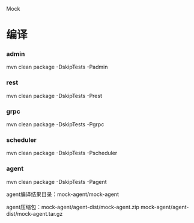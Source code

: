 Mock
# 编译

### admin
mvn clean package -DskipTests -Padmin

### rest
mvn clean package -DskipTests -Prest

### grpc
mvn clean package -DskipTests -Pgrpc

### scheduler
mvn clean package -DskipTests -Pscheduler

### agent
mvn clean package -DskipTests -Pagent

agent编译结果目录：mock-agent/mock-agent

agent压缩包：mock-agent/agent-dist/mock-agent.zip   mock-agent/agent-dist/mock-agent.tar.gz
